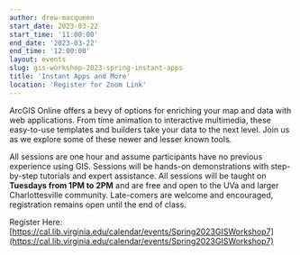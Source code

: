```yaml
---
author: drew-macqueen
start_date: 2023-03-22
start_time: '11:00:00'
end_date: '2023-03-22'
end_time: '12:00:00'
layout: events
slug: gis-workshop-2023-spring-instant-apps
title: 'Instant Apps and More'
location: 'Register for Zoom Link'
---
```


ArcGIS Online offers a bevy of options for enriching your map and data with web applications. From time animation to interactive multimedia, these easy-to-use templates and builders take your data to the next level. Join us as we explore some of these newer and lesser known tools.

All sessions are one hour and assume participants have no previous experience using GIS.  Sessions will be hands-on demonstrations with step-by-step tutorials and expert assistance.  All sessions will be taught on **Tuesdays from 1PM to 2PM** and are free and open to the UVa and larger Charlottesville community. Late-comers are welcome and encouraged, registration remains open until the end of class.

Register Here: [https://cal.lib.virginia.edu/calendar/events/Spring2023GISWorkshop7](https://cal.lib.virginia.edu/calendar/events/Spring2023GISWorkshop7)